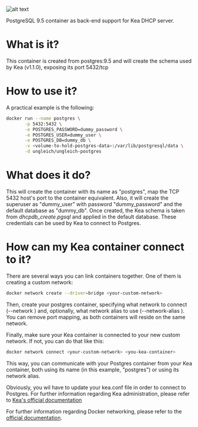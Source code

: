 ![alt text](http://www.ungleich.ch/img/logo_200x200.svg "ungleich")

PostgreSQL 9.5 container as back-end support for Kea DHCP server.

# What is it?

This container is created from postgres:9.5 and will create the schema used by Kea (v1.1.0), exposing its port 5432/tcp

# How to use it?

A practical example is the following:

``` bash
docker run --name postgres \
       -p 5432:5432 \
       -e POSTGRES_PASSWORD=dummy_password \
       -e POSTGRES_USER=dummy_user \
       -e POSTGRES_DB=dummy_db \
       -v <volume-to-hold-postgres-data>:/var/lib/postgresql/data \
       -d ungleich/ungleich-postgres
```


# What does it do?
This will create the container with its name as "postgres", map the TCP 5432 host's port to the container equivalent. Also, it will create the superuser as "dummy_user" with password "dummy_password" and the default database as "dummy_db". Once created, the Kea schema is taken from *dhcpdb_create.pgsql* and applied in the default database. These credentials can be used by Kea to connect to Postgres.

# How can my Kea container connect to it?
There are several ways you can link containers together. One of them is creating a custom network:

```bash
docker network create --driver=bridge <your-custom-network>
```

Then, create your postgres container, specifying what network to connect (--network <your-custom-network>) and, optionally, what network alias to use (--network-alias <you-alias>). You can remove port mapping, as both containers will reside on the same network.

Finally, make sure your Kea container is connected to your new custom network. If not, you can do that like this:

```bash
docker network connect <your-custom-network> <you-kea-container>
```

This way, you can communicate with your Postgres container from your Kea container, both using its name (in this example, "postgres") or using its network alias.

Obviously, you wil have to update your kea.conf file in order to connect to Postgres. For further information regarding Kea administration, please refer to [Kea's official documentation](http://kea.isc.org/docs/kea-guide.html)

For further information regarding Docker networking, please refer to the [official documentation](https://docs.docker.com/).
